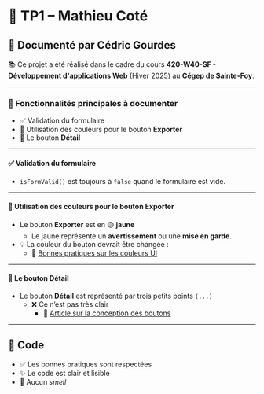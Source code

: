 # 🎯 TP1 – Mathieu Coté

## 📝 Documenté par Cédric Gourdes

📚 Ce projet a été réalisé dans le cadre du cours **420-W40-SF - Développement d'applications Web** (Hiver 2025) au **Cégep de Sainte-Foy**.

---

### 🚀 Fonctionnalités principales à documenter

- ✅ Validation du formulaire
- 🎨 Utilisation des couleurs pour le bouton **Exporter**
- 🔎 Le bouton **Détail**

---

#### ✅ Validation du formulaire

- `isFormValid()` est toujours à `false` quand le formulaire est vide.

---

#### 🎨 Utilisation des couleurs pour le bouton **Exporter**

- Le bouton **Exporter** est en 🟡 **jaune**
    - Le jaune représente un **avertissement** ou une **mise en garde**.
- 💡 La couleur du bouton devrait être changée :
    - 🔗 [Bonnes pratiques sur les couleurs UI](https://appweb.progwmj.ca/documentations/bonnes-pratiques/couleurs-ui)

---

#### 🔎 Le bouton **Détail**

- Le bouton **Détail** est représenté par trois petits points `(...)`
    - ❌ Ce n’est pas très clair
        - 🔗 [Article sur la conception des boutons](https://blog.yumens.fr/la-conception-des-boutons-les-meilleures-pratiques)

---

## 🧠 Code

- ✅ Les bonnes pratiques sont respectées
- ✨ Le code est clair et lisible
- 🧼 Aucun *smell*
